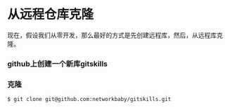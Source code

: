 # 从远程仓库克隆

现在，假设我们从零开发，那么最好的方式是先创建远程库，然后，从远程库克隆。

### github上创建一个新库gitskills

### 克隆

	$ git clone git@github.com:networkbaby/gitskills.git